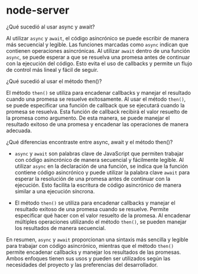 # node-server

¿Qué sucedió al usar async y await?

Al utilizar `async` y `await`, el código asincrónico se puede escribir de manera más secuencial y legible. Las funciones marcadas como `async` indican que contienen operaciones asincrónicas. Al utilizar `await` dentro de una función `async`, se puede esperar a que se resuelva una promesa antes de continuar con la ejecución del código. Esto evita el uso de callbacks y permite un flujo de control más lineal y fácil de seguir.

¿Qué sucedió al usar el método then()?

El método `then()` se utiliza para encadenar callbacks y manejar el resultado cuando una promesa se resuelve exitosamente. Al usar el método `then()`, se puede especificar una función de callback que se ejecutará cuando la promesa se resuelva. Esta función de callback recibirá el valor resuelto de la promesa como argumento. De esta manera, se puede manejar el resultado exitoso de una promesa y encadenar las operaciones de manera adecuada.

¿Qué diferencias encontraste entre async, await y el método then()?

- `async` y `await` son palabras clave de JavaScript que permiten trabajar con código asincrónico de manera secuencial y fácilmente legible. Al utilizar `async` en la declaración de una función, se indica que la función contiene código asincrónico y puede utilizar la palabra clave `await` para esperar la resolución de una promesa antes de continuar con la ejecución. Esto facilita la escritura de código asincrónico de manera similar a una ejecución síncrona.

- El método `then()` se utiliza para encadenar callbacks y manejar el resultado exitoso de una promesa cuando se resuelve. Permite especificar qué hacer con el valor resuelto de la promesa. Al encadenar múltiples operaciones utilizando el método `then()`, se pueden manejar los resultados de manera secuencial.

En resumen, `async` y `await` proporcionan una sintaxis más sencilla y legible para trabajar con código asincrónico, mientras que el método `then()` permite encadenar callbacks y manejar los resultados de las promesas. Ambos enfoques tienen sus usos y pueden ser utilizados según las necesidades del proyecto y las preferencias del desarrollador.
